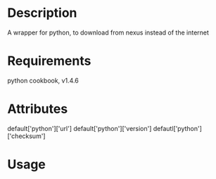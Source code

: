Description
===========
A wrapper for python, to download from nexus instead of the internet

Requirements
============
python cookbook, v1.4.6


Attributes
==========
default['python']['url']
default['python']['version']
defautl['python']['checksum']

Usage
=====

